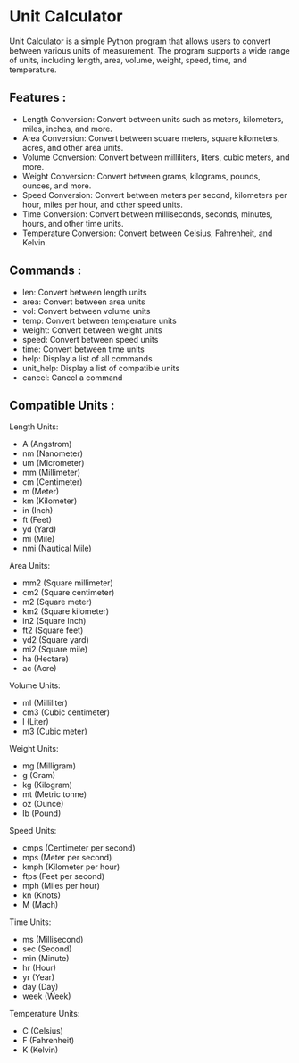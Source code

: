 # Unit Calculator

Unit Calculator is a simple Python program that allows users to convert between various units of measurement. The program supports a wide range of units, including length, area, volume, weight, speed, time, and temperature.

## Features :

- Length Conversion: Convert between units such as meters, kilometers, miles, inches, and more.
- Area Conversion: Convert between square meters, square kilometers, acres, and other area units.
- Volume Conversion: Convert between milliliters, liters, cubic meters, and more.
- Weight Conversion: Convert between grams, kilograms, pounds, ounces, and more.
- Speed Conversion: Convert between meters per second, kilometers per hour, miles per hour, and other speed units.
- Time Conversion: Convert between milliseconds, seconds, minutes, hours, and other time units.
- Temperature Conversion: Convert between Celsius, Fahrenheit, and Kelvin.

## Commands :
 
- len: Convert between length units
- area: Convert between area units
- vol: Convert between volume units
- temp: Convert between temperature units
- weight: Convert between weight units
- speed: Convert between speed units
- time: Convert between time units
- help: Display a list of all commands
- unit_help: Display a list of compatible units
- cancel: Cancel a command

## Compatible Units :

Length Units:
- A (Angstrom)
- nm (Nanometer)
- um (Micrometer)
- mm (Millimeter)
- cm (Centimeter)
- m (Meter)
- km (Kilometer)
- in (Inch)
- ft (Feet)
- yd (Yard)
- mi (Mile)
- nmi (Nautical Mile)

Area Units:
- mm2 (Square millimeter)
- cm2 (Square centimeter)
- m2 (Square meter)
- km2 (Square kilometer)
- in2 (Square Inch)
- ft2 (Square feet)
- yd2 (Square yard)
- mi2 (Square mile)
- ha (Hectare)
- ac (Acre)

Volume Units:
- ml (Milliliter)
- cm3 (Cubic centimeter)
- l (Liter)
- m3 (Cubic meter)

Weight Units:
- mg (Milligram)
- g (Gram)
- kg (Kilogram)
- mt (Metric tonne)
- oz (Ounce)
- lb (Pound)

Speed Units:
- cmps (Centimeter per second)
- mps (Meter per second)
- kmph (Kilometer per hour)
- ftps (Feet per second)
- mph (Miles per hour)
- kn (Knots)
- M (Mach)

Time Units:
- ms (Millisecond)
- sec (Second)
- min (Minute)
- hr (Hour)
- yr (Year)
- day (Day)
- week (Week)

Temperature Units:
- C (Celsius)
- F (Fahrenheit)
- K (Kelvin)
